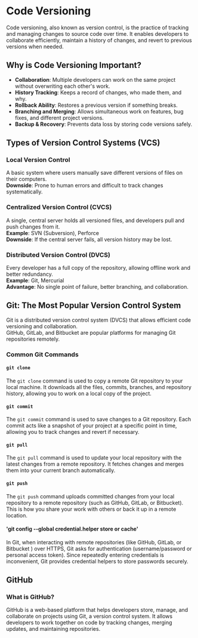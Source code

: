 # Code Versioning

Code versioning, also known as version control, is the practice of tracking and managing changes to source code over time. It enables developers to collaborate efficiently, maintain a history of changes, and revert to previous versions when needed.

## Why is Code Versioning Important?

- **Collaboration**: Multiple developers can work on the same project without overwriting each other's work.
- **History Tracking**: Keeps a record of changes, who made them, and why.
- **Rollback Ability**: Restores a previous version if something breaks.
- **Branching and Merging**: Allows simultaneous work on features, bug fixes, and different project versions.
- **Backup & Recovery**: Prevents data loss by storing code versions safely.

## Types of Version Control Systems (VCS)

### Local Version Control
A basic system where users manually save different versions of files on their computers.  
**Downside**: Prone to human errors and difficult to track changes systematically.

### Centralized Version Control (CVCS)
A single, central server holds all versioned files, and developers pull and push changes from it.  
**Example**: SVN (Subversion), Perforce  
**Downside**: If the central server fails, all version history may be lost.

### Distributed Version Control (DVCS)
Every developer has a full copy of the repository, allowing offline work and better redundancy.  
**Example**: Git, Mercurial  
**Advantage**: No single point of failure, better branching, and collaboration.

## Git: The Most Popular Version Control System
Git is a distributed version control system (DVCS) that allows efficient code versioning and collaboration.  
GitHub, GitLab, and Bitbucket are popular platforms for managing Git repositories remotely.

### Common Git Commands

#### `git clone`
The `git clone` command is used to copy a remote Git repository to your local machine. It downloads all the files, commits, branches, and repository history, allowing you to work on a local copy of the project.

#### `git commit`
The `git commit` command is used to save changes to a Git repository. Each commit acts like a snapshot of your project at a specific point in time, allowing you to track changes and revert if necessary.

#### `git pull`
The `git pull` command is used to update your local repository with the latest changes from a remote repository. It fetches changes and merges them into your current branch automatically.

#### `git push`
The `git push` command uploads committed changes from your local repository to a remote repository (such as GitHub, GitLab, or Bitbucket). This is how you share your work with others or back it up in a remote location.

#### 'git config --global credential.helper store or cache'
In Git, when interacting with remote repositories (like GitHub, GitLab, or Bitbucket ) over HTTPS, Git asks for authentication (username/password or personal access token). Since repeatedly entering credentials is inconvenient, Git provides credential helpers to store passwords securely.

## GitHub

### What is GitHub?
GitHub is a web-based platform that helps developers store, manage, and collaborate on projects using Git, a version control system. It allows developers to work together on code by tracking changes, merging updates, and maintaining repositories.


